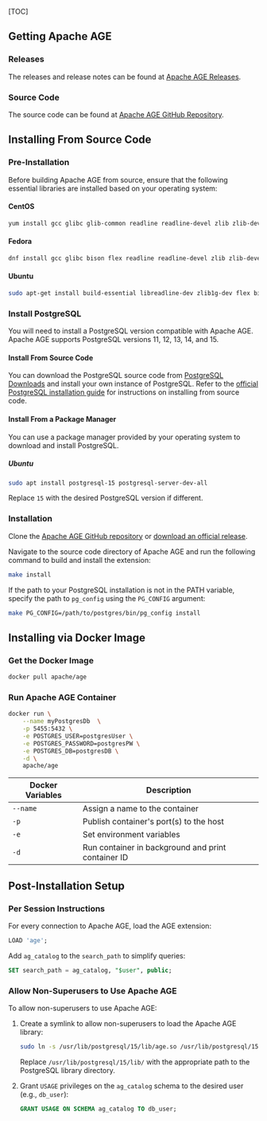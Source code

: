 [TOC]

## Getting Apache AGE

### Releases

The releases and release notes can be found at [Apache AGE Releases](https://github.com/apache/age/releases).

### Source Code

The source code can be found at [Apache AGE GitHub Repository](https://github.com/apache/age).

## Installing From Source Code

### Pre-Installation

Before building Apache AGE from source, ensure that the following essential libraries are installed based on your operating system:

#### CentOS

```bash
yum install gcc glibc glib-common readline readline-devel zlib zlib-devel flex bison
```

#### Fedora

```bash
dnf install gcc glibc bison flex readline readline-devel zlib zlib-devel
```

#### Ubuntu

```bash
sudo apt-get install build-essential libreadline-dev zlib1g-dev flex bison
```

### Install PostgreSQL

You will need to install a PostgreSQL version compatible with Apache AGE. Apache AGE supports PostgreSQL versions 11, 12, 13, 14, and 15.

#### Install From Source Code

You can download the PostgreSQL source code from [PostgreSQL Downloads](https://www.postgresql.org/download/) and install your own instance of PostgreSQL. Refer to the [official PostgreSQL installation guide](https://www.postgresql.org/docs/15/installation.html) for instructions on installing from source code.

#### Install From a Package Manager

You can use a package manager provided by your operating system to download and install PostgreSQL.

##### Ubuntu

```bash
sudo apt install postgresql-15 postgresql-server-dev-all
```

Replace `15` with the desired PostgreSQL version if different.

### Installation

Clone the [Apache AGE GitHub repository](https://github.com/apache/age) or [download an official release](https://github.com/apache/age/releases).

Navigate to the source code directory of Apache AGE and run the following command to build and install the extension:

```bash
make install
```

If the path to your PostgreSQL installation is not in the PATH variable, specify the path to `pg_config` using the `PG_CONFIG` argument:

```bash
make PG_CONFIG=/path/to/postgres/bin/pg_config install
```

## Installing via Docker Image

### Get the Docker Image

```bash
docker pull apache/age
```

### Run Apache AGE Container

```bash
docker run \
    --name myPostgresDb  \
    -p 5455:5432 \
    -e POSTGRES_USER=postgresUser \
    -e POSTGRES_PASSWORD=postgresPW \
    -e POSTGRES_DB=postgresDB \
    -d \
    apache/age
```

| Docker Variables | Description                                        |
| ---------------- | -------------------------------------------------- |
| `--name `        | Assign a name to the container                     |
| `-p`             | Publish container's port(s) to the host            |
| `-e`             | Set environment variables                          |
| `-d`             | Run container in background and print container ID |

## Post-Installation Setup

### Per Session Instructions

For every connection to Apache AGE, load the AGE extension:

```sql
LOAD 'age';
```

Add `ag_catalog` to the `search_path` to simplify queries:

```sql
SET search_path = ag_catalog, "$user", public;
```

### Allow Non-Superusers to Use Apache AGE

To allow non-superusers to use Apache AGE:

1. Create a symlink to allow non-superusers to load the Apache AGE library:
   
   ```bash
   sudo ln -s /usr/lib/postgresql/15/lib/age.so /usr/lib/postgresql/15/lib/plugins/age.so
   ```

   Replace `/usr/lib/postgresql/15/lib/` with the appropriate path to the PostgreSQL library directory.

2. Grant `USAGE` privileges on the `ag_catalog` schema to the desired user (e.g., `db_user`):

   ```sql
   GRANT USAGE ON SCHEMA ag_catalog TO db_user;
   ```
